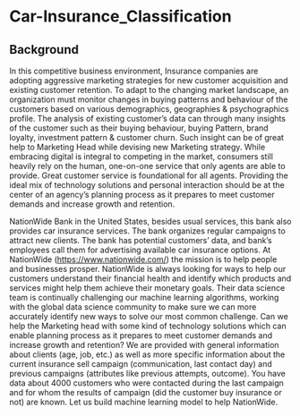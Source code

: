 # Car-Insurance_Classification
## Background
In this competitive business environment, Insurance companies are adopting aggressive marketing strategies for new customer
acquisition and existing customer retention. To adapt to the changing market landscape, an organization must monitor changes
in buying patterns and behaviour of the customers based on various demographics, geographies & psychographics profile.
The analysis of existing customer’s data can through many insights of the customer such as their buying behaviour, buying Pattern,
brand loyalty, investment pattern & customer churn. Such insight can be of great help to Marketing Head while devising
new Marketing strategy. While embracing digital is integral to competing in the market, consumers still heavily rely on the human,
one-on-one service that only agents are able to provide. Great customer service is foundational for all agents. Providing the ideal
mix of technology solutions and personal interaction should be at the center of an agency’s planning process as it prepares to meet
customer demands and increase growth and retention.

NationWide Bank in the United States, besides usual services, this bank also provides car insurance services. The bank organizes
regular campaigns to attract new clients. The bank has potential customers’ data, and bank’s employees call them for advertising
available car insurance options.
At NationWide (https://www.nationwide.com/) the mission is to help people and businesses prosper. NationWide is always looking for
ways to help our customers understand their financial health and identify which products and services might help them achieve their
monetary goals. Their data science team is continually challenging our machine learning algorithms, working with the global data
science community to make sure we can more accurately identify new ways to solve our most common challenge.
Can we help the Marketing head with some kind of technology solutions which can enable planning process as it prepares to meet
customer demands and increase growth and retention? We are provided with general information about clients (age, job, etc.) as
well as more specific information about the current insurance sell campaign (communication, last contact day) and previous campaigns
(attributes like previous attempts, outcome). You have data about 4000 customers who were contacted during the last campaign and
for whom the results of campaign (did the customer buy insurance or not) are known. Let us build machine learning model to help
NationWide. 
